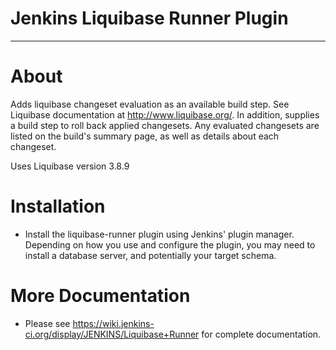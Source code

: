 # Jenkins Liquibase Runner Plugin
---

# About

Adds liquibase changeset evaluation as an available build step.  See Liquibase documentation at http://www.liquibase.org/.
In addition, supplies a build step to roll back applied changesets.
Any evaluated changesets are listed on the build's summary page, as well as details about each changeset.

Uses Liquibase version 3.8.9

# Installation

*  Install the liquibase-runner plugin using Jenkins' plugin manager.  Depending on how you use and configure the plugin,
you may need to install a database server, and potentially your target schema.

# More Documentation

* Please see https://wiki.jenkins-ci.org/display/JENKINS/Liquibase+Runner for complete documentation.

